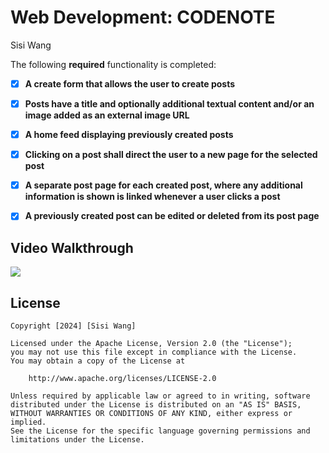 # Web Development: CODENOTE

Sisi Wang

The following **required** functionality is completed:

- [x] **A create form that allows the user to create posts**
- [x] **Posts have a title and optionally additional textual content and/or an image added as an external image URL**
- [x] **A home feed displaying previously created posts**
- [x] **Clicking on a post shall direct the user to a new page for the selected post**
- [x] **A separate post page for each created post, where any additional information is shown is linked whenever a user clicks a post**
- [x] **A previously created post can be edited or deleted from its post page**


## Video Walkthrough
<div>
    <a href="https://www.loom.com/share/8c70f562e8af4786a375468c69a65345">
      <img style="max-width:300px;" src="https://cdn.loom.com/sessions/thumbnails/8c70f562e8af4786a375468c69a65345-with-play.gif">
    </a>
  </div>


## License

    Copyright [2024] [Sisi Wang]

    Licensed under the Apache License, Version 2.0 (the "License");
    you may not use this file except in compliance with the License.
    You may obtain a copy of the License at

        http://www.apache.org/licenses/LICENSE-2.0

    Unless required by applicable law or agreed to in writing, software
    distributed under the License is distributed on an "AS IS" BASIS,
    WITHOUT WARRANTIES OR CONDITIONS OF ANY KIND, either express or implied.
    See the License for the specific language governing permissions and
    limitations under the License.
